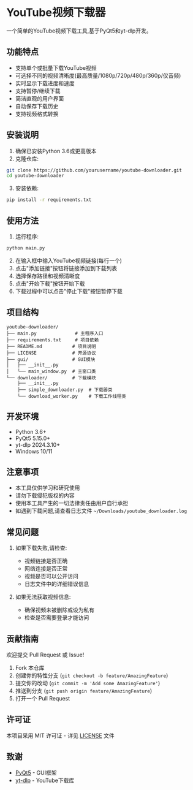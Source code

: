 # YouTube视频下载器

一个简单的YouTube视频下载工具,基于PyQt5和yt-dlp开发。

## 功能特点

- 支持单个或批量下载YouTube视频
- 可选择不同的视频清晰度(最高质量/1080p/720p/480p/360p/仅音频)
- 实时显示下载进度和速度
- 支持暂停/继续下载
- 简洁直观的用户界面
- 自动保存下载历史
- 支持视频格式转换

## 安装说明

1. 确保已安装Python 3.6或更高版本
2. 克隆仓库:
```bash
git clone https://github.com/yourusername/youtube-downloader.git
cd youtube-downloader
```

3. 安装依赖:
```bash
pip install -r requirements.txt
```

## 使用方法

1. 运行程序:
```bash
python main.py
```

2. 在输入框中输入YouTube视频链接(每行一个)
3. 点击"添加链接"按钮将链接添加到下载列表
4. 选择保存路径和视频清晰度
5. 点击"开始下载"按钮开始下载
6. 下载过程中可以点击"停止下载"按钮暂停下载

## 项目结构

```
youtube-downloader/
├── main.py              # 主程序入口
├── requirements.txt     # 项目依赖
├── README.md           # 项目说明
├── LICENSE             # 开源协议
├── gui/                # GUI模块
│   ├── __init__.py
│   └── main_window.py  # 主窗口类
└── downloader/         # 下载模块
    ├── __init__.py
    ├── simple_downloader.py  # 下载器类
    └── download_worker.py    # 下载工作线程类
```

## 开发环境

- Python 3.6+
- PyQt5 5.15.0+
- yt-dlp 2024.3.10+
- Windows 10/11

## 注意事项

- 本工具仅供学习和研究使用
- 请勿下载侵犯版权的内容
- 使用本工具产生的一切法律责任由用户自行承担
- 如遇到下载问题,请查看日志文件 `~/Downloads/youtube_downloader.log`

## 常见问题

1. 如果下载失败,请检查:
   - 视频链接是否正确
   - 网络连接是否正常
   - 视频是否可以公开访问
   - 日志文件中的详细错误信息

2. 如果无法获取视频信息:
   - 确保视频未被删除或设为私有
   - 检查是否需要登录才能访问

## 贡献指南

欢迎提交 Pull Request 或 Issue!

1. Fork 本仓库
2. 创建你的特性分支 (`git checkout -b feature/AmazingFeature`)
3. 提交你的改动 (`git commit -m 'Add some AmazingFeature'`)
4. 推送到分支 (`git push origin feature/AmazingFeature`)
5. 打开一个 Pull Request

## 许可证

本项目采用 MIT 许可证 - 详见 [LICENSE](LICENSE) 文件

## 致谢

- [PyQt5](https://www.riverbankcomputing.com/software/pyqt/) - GUI框架
- [yt-dlp](https://github.com/yt-dlp/yt-dlp) - YouTube下载库 